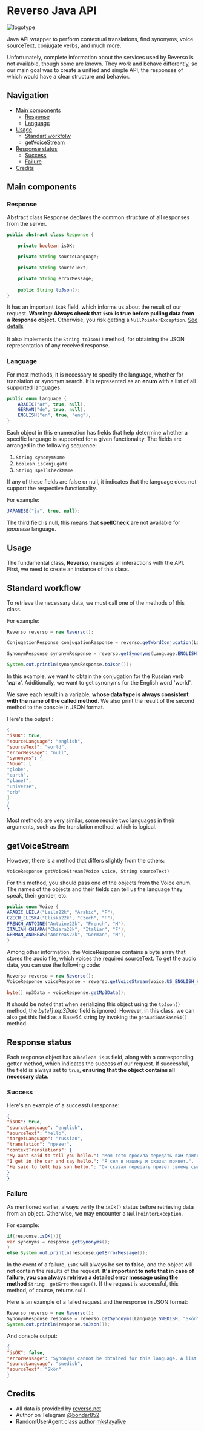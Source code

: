 # Reverso Java API

![logotype](https://i.imgur.com/Mxbpi3N.jpeg)

Java API wrapper to perform contextual translations, 
 find synonyms, voice sourceText, conjugate verbs, and much more.

Unfortunately,  complete information about the
services used by Reverso is not available, though some are known.
They work and behave differently, so our main goal was to create 
a unified and simple API, the responses of which would have a clear 
structure and behavior.
## Navigation
-   [Main components](#main-components)
    -   [Response](#response)
    -   [Language](#language)
-   [Usage](#usage)
    -   [Standart workfolw](#standard-workflow)
    -   [getVoiceStream](#getvoicestream)
-   [Response status](#response-status)
    -   [Success](#success)
    -   [Failure](#failure)
-   [Credits](#credits)

## Main components
### Response
Abstract class Response declares the common structure of all responses 
from the server.

```java
public abstract class Response {

    private boolean isOK;

    private String sourceLanguage;

    private String sourceText;

    private String errorMessage;
    
    public String toJson();
}
```
It has an important `isOk` field, which informs us 
about the result of our request.
**Warning: Always check that `isOk` is true before pulling 
data from a Response object.** Otherwise, you 
risk getting a `NullPointerException`. [See details](#failure) 
<br><br>
It also implements the `String toJson()` method,
for obtaining the JSON representation of any received response.
### Language
For most methods, it is necessary to specify the language, whether for 
translation or synonym search. It is represented as an **enum** with a 
list of all supported languages.
```java
public enum Language {
    ARABIC("ar", true, null),
    GERMAN("de", true, null),
    ENGLISH("en", true, "eng"),
}
```
Each object in this enumeration has fields that help determine whether
a specific language is supported for a given functionality. The fields 
are arranged in the following sequence:

1) `String synonymName` <br>
2) `boolean isConjugate` <br>
3) `String spellCheckName`

If any of these fields are false or null, it indicates that the language
does not support the respective functionality.

For example:
```java
JAPANESE("ja", true, null);
```

The third field is null, this means that **spellCheck** are not available
for *japanese* language.

## Usage
The fundamental class, **Reverso**, manages all interactions with the API.
First, we need to create an instance of this class.
## Standard workflow
To retrieve the necessary data, we must call one of the methods 
of this class.

For example:

```java
Reverso reverso = new Reverso();

ConjugationResponse conjugationResponse = reverso.getWordConjugation(Language.RUSSIAN, "идти");

SynonymResponse synonymResponse = reverso.getSynonyms(Language.ENGLISH, "world");

System.out.println(synonymsResponse.toJson());
```
In this example, we want to obtain the conjugation for the Russian verb 
'идти'. Additionally, we want to get synonyms for the English word 'world'.

We save each result in a variable, **whose data type is always consistent 
with the name of the called method**. We also print the result of the 
second method
to the console in JSON format.

Here's the output :
```json
{
"isOK": true,
"sourceLanguage": "english",
"sourceText": "world",
"errorMessage": "null",
"synonyms": {
"Noun": [
"globe",
"earth",
"planet",
"universe",
"orb"
]
}
}
```
Most methods are very similar,  some require two languages in their 
arguments, such as the translation method, which is logical. 

## getVoiceStream
However, there is a method that differs slightly from the others:

`VoiceResponse getVoiceStream(Voice voice, String sourceText)`

For this method, you should pass one of the objects from the Voice enum. 
The names of the objects and their fields can tell us the language they
speak, their gender, etc.
```java
public enum Voice {
ARABIC_LEILA("Leila22k", "Arabic", "F"),
CZECH_ELISKA("Eliska22k", "Czech", "F"),
FRENCH_ANTOINE("Antoine22k", "French", "M"),
ITALIAN_CHIARA("Chiara22k", "Italian", "F"),
GERMAN_ANDREAS("Andreas22k", "German", "M"),
}
```
Among other information, the VoiceResponse contains a byte array that 
stores the audio file, which voices the required sourceText. To get the audio 
data, you can use the following code:
```java
Reverso reverso = new Reverso();
VoiceResponse voiceResponse = reverso.getVoiceStream(Voice.US_ENGLISH_KAREN, "wonderful world");

byte[] mp3Data = voiceResponse.getMp3Data();
```
It should be noted that when serializing this object using the `toJson()`
method, the *byte[] mp3Data* field is ignored. However, in this class, we
can also get this field as a Base64 string by invoking 
the `getAudioAsBase64()` method.

## Response status
Each response object has a `boolean isOK` field, along with a 
corresponding getter method, which indicates the success of our
request. If successful, the field is always set to `true`, 
**ensuring that the object contains all necessary data.**
### Success
Here's an example of a successful response:
```json
{
"isOK": true,
"sourceLanguage": "english",
"sourceText": "hello",
"targetLanguage": "russian",
"translation": "привет",
"contextTranslations": {
"My aunt said to tell you hello.": "Моя тётя просила передать вам привет.",
"I get in the car and say hello.": "Я сел в машину и сказал привет.",
"He said to tell his son hello.": "Он сказал передать привет своему сыну."
}
}
```
### Failure
As mentioned earlier, always verify the `isOk()`
status before retrieving data from an object.
Otherwise, we may encounter a `NullPointerException`.

For example:
```java
if(response.isOK()){
var synonyms = response.getSynonyms();
}
else System.out.println(response.getErrorMessage());
```
In the event of a failure, `isOK` will always be set to **false**, 
and the object will not contain the results of the request. 
**It's important to note that in case of failure, you can always 
retrieve a detailed error message using the method** `String 
getErrorMessage()`. If the request is successful, 
this method, of course, returns `null`.

Here is an example of a failed request and the response in JSON format:

```java
Reverso reverso = new Reverso();
SynonymResponse response = reverso.getSynonyms(Language.SWEDISH, "Skön");
System.out.println(response.toJson());
```
And console output:
```json
{
"isOK": false,
"errorMessage": "Synonyms cannot be obtained for this language. A list of available languages can be found here: https://synonyms.reverso.net/synonym/",
"sourceLanguage": "swedish",
"sourceText": "Skön"
}
```
## Credits

-   All data is provided by [reverso.net](https://reverso.net)
-   Author on Telegram [@bondar852](https://t.me/bondar852)
-   RandomUserAgent.class author [mkstayalive](https://github.com/mkstayalive/random-user-agent-java)